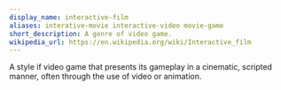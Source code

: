 ```yaml
---
display_name: interactive-film
aliases: interative-movie interactive-video movie-game
short_description: A genre of video game.
wikipedia_url: https://en.wikipedia.org/wiki/Interactive_film
---
```

A style if video game that presents its gameplay in a cinematic, scripted manner, often through the use of video or animation.